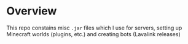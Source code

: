 # Overview

This repo constains misc `.jar` files which I use for servers, setting up Minecraft worlds (plugins, etc.) and creating bots (Lavalink releases)
